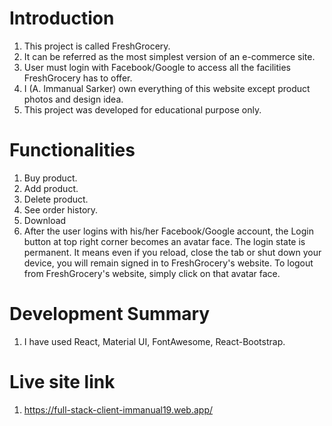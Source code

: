 # Introduction

1. This project is called FreshGrocery.
2. It can be referred as the most simplest version of an e-commerce site.
3. User must login with Facebook/Google to access all the facilities FreshGrocery has to offer.
4. I (A. Immanual Sarker) own everything of this website except product photos and design idea.
5. This project was developed for educational purpose only.

# Functionalities

1. Buy product.
2. Add product.
3. Delete product.
4. See order history.
5. Download 
5. After the user logins with his/her Facebook/Google account, the Login button at top right corner becomes an avatar face. The login state is permanent. It means even if you reload, close the tab or shut down your device, you will remain signed in to FreshGrocery's website. To logout from FreshGrocery's website, simply click on that avatar face.

# Development Summary

1. I have used React, Material UI, FontAwesome, React-Bootstrap.

# Live site link

1. https://full-stack-client-immanual19.web.app/